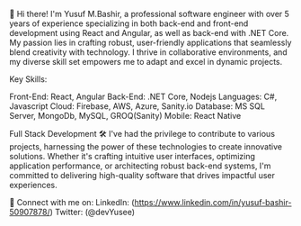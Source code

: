 👋 Hi there! I'm Yusuf M.Bashir, a professional software engineer with over 5 years of experience specializing in both back-end and front-end development using React and Angular, as well as back-end with .NET Core. My passion lies in crafting robust, user-friendly applications that seamlessly blend creativity with technology. I thrive in collaborative environments, and my diverse skill set empowers me to adapt and excel in dynamic projects.

Key Skills:

Front-End: React, Angular
Back-End: .NET Core, Nodejs
Languages: C#, Javascript
Cloud: Firebase, AWS, Azure, Sanity.io
Database: MS SQL Server, MongoDb, MySQL, GROQ(Sanity)
Mobile: React Native

Full Stack Development
🛠️ I've had the privilege to contribute to various projects, harnessing the power of these technologies to create innovative solutions. Whether it's crafting intuitive user interfaces, optimizing application performance, or architecting robust back-end systems, I'm committed to delivering high-quality software that drives impactful user experiences.

🔗 Connect with me on: 
LinkedIn: (https://www.linkedin.com/in/yusuf-bashir-50907878/) 
Twitter: (@devYusee) 
